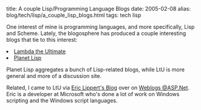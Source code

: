 title: A couple Lisp/Programming Language Blogs
date: 2005-02-08
alias: blog/tech/lisp/a_couple_lisp_blogs.html
tags: tech lisp

One interest of mine is programming languages, and more
specifically, Lisp and Scheme. Lately, the blogosphere
has produced a couple interesting blogs that tie to
this interest:
<p><p>
<list>
<li><a href="http://lambda-the-ultimate.org/">Lambda the Ultimate</a>
<li><a href="http://planet.lisp.org/">Planet Lisp</a>
</list>
<p><p>
Planet Lisp aggregates a bunch of Lisp-related blogs, while LtU is more
general and more of a discussion site.
<p><p>
Related, I came to LtU via <a href="http://weblogs.asp.net/ericlippert">Eric
Lippert's Blog</a> over on <a href="http://weblogs.asp.net">Weblogs @ASP.Net</a>.
Eric is a developer at Microsoft who's done a lot of work on Windows scripting
and the Windows script languages. 

